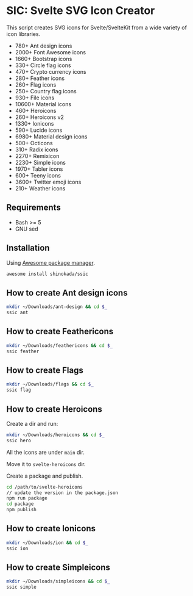 # SIC: Svelte SVG Icon Creator

This script creates SVG icons for Svelte/SvelteKit from a wide variety of icon libraries.

- 780+ Ant design icons
- 2000+ Font Awesome icons
- 1660+ Bootstrap icons
- 330+ Circle flag icons
- 470+ Crypto currency icons
- 280+ Feather icons
- 260+ Flag icons
- 250+ Country flag icons
- 930+ File icons
- 10600+ Material icons
- 460+ Heroicons
- 260+ Heroicons v2
- 1330+ Ionicons
- 590+ Lucide icons
- 6980+ Material design icons
- 500+ Octicons
- 310+ Radix icons
- 2270+ Remixicon
- 2230+ Simple icons
- 1970+ Tabler icons
- 600+ Teeny icons
- 3600+ Twitter emoji icons
- 210+ Weather icons

## Requirements

- Bash >= 5
- GNU sed

## Installation

Using [Awesome package manager](https://github.com/shinokada/awesome).

```sh
awesome install shinokada/ssic
```

## How to create Ant design icons

```sh
mkdir ~/Downloads/ant-design && cd $_
ssic ant
```


## How to create Feathericons

```sh
mkdir ~/Downloads/feathericons && cd $_
ssic feather
```

## How to create Flags

```sh
mkdir ~/Downloads/flags && cd $_
ssic flag
```

## How to create Heroicons

Create a dir and run:

```sh
mkdir ~/Downloads/heroicons && cd $_
ssic hero
```

All the icons are under `main` dir.

Move it to `svelte-heroicons` dir.

Create a package and publish.

```sh
cd /path/to/svelte-heroicons
// update the version in the package.json
npm run package
cd package
npm publish
```

## How to create Ionicons

```sh
mkdir ~/Downloads/ion && cd $_
ssic ion
```

## How to create Simpleicons

```sh
mkdir ~/Downloads/simpleicons && cd $_
ssic simple
```